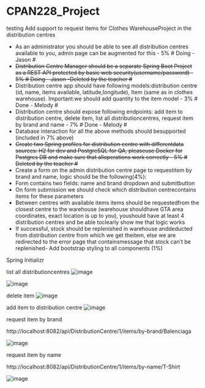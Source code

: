# CPAN228_Project
testing
Add support to request items for Clothes WarehouseProject in the distribution centres
- As an administrator you should be able to see all distribution centres available to you, admin page can be augmented for this - 5% # Doing - Jason #
- <del>Distribution Centre Manager should be a separate Spring Boot Project as a REST API protected by basic web security(username/password) - 5% # Doing - Jason -Deleted by the teacher # </del>
- Distribution centre app should have following models:distribution centre (id, name, items available, latitude,longitude), Item (same as in clothes warehouse). Important:we should add quantity to the item model - 3% # Done - Melody #
- Distribution centre should expose following endpoints: add item to distribution centre, delete item, list all distributioncentres, request item by brand and name - 7% # Done - Melody #
- Database interaction for all the above methods should besupported (included in 7% above)
- <del> Create two Spring profiles for distribution centre with differentdata sources: H2 for dev and PostgreSQL for QA, pleaseuse Docker for Postgres DB and make sure that alloperations work correctly - 5% # Deleted by the teacher #</del>
- Create a form on the admin distribution centre page to requestitem by brand and name, logic should be the following(4%):
- Form contains two fields: name and brand dropdown and submitbutton
- On form submission we should check which distribution centrecontains items for these parameters
- Between centres with available items items should be requestedfrom the closest centre to the warehouse (warehouse shouldhave GTA area coordinates, exact location is up to you), youshould have at least 4 distribution centres and be able toclearly show me that logic works
- If successful, stock should be replenished in warehouse anddeducted from distribution centre from which we get theitem, else we are redirected to the error page that containsmessage that stock can’t be replenished- Add bootstrap styling to all components (1%)

Spring Initializr

list all distributioncentres
![image](https://user-images.githubusercontent.com/32995324/232350343-e48db9ce-eab3-48c5-991b-e14526e32694.png)


![image](https://user-images.githubusercontent.com/32995324/232350355-7bc61be3-fef6-4099-8c16-80bdd4470029.png)

delete item
![image](https://user-images.githubusercontent.com/32995324/232350365-5aca5413-d1cf-4986-a7a0-81ab4f109d8d.png)

add item to distribution centre
![image](https://user-images.githubusercontent.com/32995324/232350375-f4d9eaa0-6dfc-4522-aec8-07de596a3af2.png)

request item by brand 

http://localhost:8082/api/DistributionCentre/1/items/by-brand/Balenciaga

![image](https://user-images.githubusercontent.com/32995324/232350508-06c45529-eecd-4cdf-94fe-a03ebe6c0b5a.png)


request item by name

http://localhost:8082/api/DistributionCentre/1/items/by-name/T-Shirt

![image](https://user-images.githubusercontent.com/32995324/232350476-eb5b348a-bda7-4a78-8b3a-8e5873c150a3.png)

